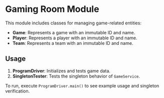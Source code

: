 # Gaming Room Module

This module includes classes for managing game-related entities:

- **Game**: Represents a game with an immutable ID and name.
- **Player**: Represents a player with an immutable ID and name.
- **Team**: Represents a team with an immutable ID and name.

## Usage

1. **ProgramDriver**: Initializes and tests game data.
2. **SingletonTester**: Tests the singleton behavior of `GameService`.

To run, execute `ProgramDriver.main()` to see example usage and singleton verification.

